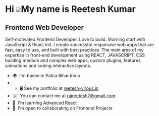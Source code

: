 Hi ![](https://user-images.githubusercontent.com/18350557/176309783-0785949b-9127-417c-8b55-ab5a4333674e.gif)My name is Reetesh Kumar
=====================================================================================================================================

Frontend Web Developer
----------------------

Self-motivated Frontend Developer. Love to build. Morning start with JavaScript & React init. I create successful responsive web apps that are fast, easy to use, and built with best practices. The main area of my expertise in front-end development using REACT, JAVASCRIPT, CSS building medium and complex web apps, custom plugins, features, animations and coding interactive layouts.

* 🌍  I'm based in Patna Bihar India
* * 🖥️  See my portfolio at [reetesh-virous.in](http://reetesh-virous.netlify.app/)
* ✉️  You can contact me at [rajreetesh7@gmail.com](mailto:rajreetesh7@gmail.com)
* 🧠  I'm learning Advanced React
* 🤝  I'm open to collaborating on Frontend Projects

<!-- 
### Socials

<p align="left"> <a href="https://www.github.com/virous77" target="_blank" rel="noreferrer"><img src="https://raw.githubusercontent.com/danielcranney/readme-generator/main/public/icons/socials/github.svg" width="32" height="32" /></a> <a href="https://www.twitter.com/iMBitcoinB" target="_blank" rel="noreferrer"><img src="https://raw.githubusercontent.com/danielcranney/readme-generator/main/public/icons/socials/twitter.svg" width="32" height="32" /></a></p> -->
